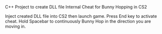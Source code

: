 C++ Project to create DLL file Internal Cheat for Bunny Hopping in CS2

Inject created DLL file into CS2 then launch game. Press End key to activate cheat. Hold Spacebar to continuously Bunny Hop in the direction you are moving in.
